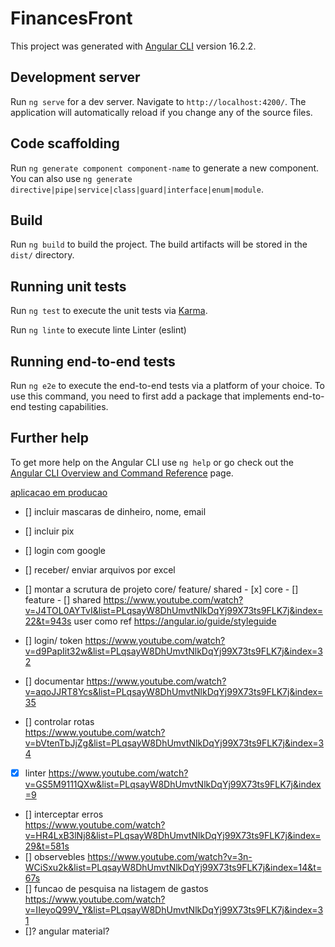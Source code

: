 # FinancesFront

This project was generated with [Angular CLI](https://github.com/angular/angular-cli) version 16.2.2.

## Development server

Run `ng serve` for a dev server. Navigate to `http://localhost:4200/`. The application will automatically reload if you change any of the source files.

## Code scaffolding

Run `ng generate component component-name` to generate a new component. You can also use `ng generate directive|pipe|service|class|guard|interface|enum|module`.

## Build

Run `ng build` to build the project. The build artifacts will be stored in the `dist/` directory.

## Running unit tests

Run `ng test` to execute the unit tests via [Karma](https://karma-runner.github.io).

Run `ng linte` to execute linte Linter (eslint)



## Running end-to-end tests

Run `ng e2e` to execute the end-to-end tests via a platform of your choice. To use this command, you need to first add a package that implements end-to-end testing capabilities.

## Further help

To get more help on the Angular CLI use `ng help` or go check out the [Angular CLI Overview and Command Reference](https://angular.io/cli) page.


[aplicacao em producao](https://finances-front.vercel.app)


- [] incluir mascaras de dinheiro, nome, email
- [] incluir pix
- [] login com google
- [] receber/ enviar arquivos por excel


- [] montar a scrutura de projeto core/ feature/ shared
        - [x] core
        - [] feature
        - [] shared
    https://www.youtube.com/watch?v=J4TOL0AYTvI&list=PLqsayW8DhUmvtNlkDqYj99X73ts9FLK7j&index=22&t=943s
    user como ref https://angular.io/guide/styleguide
- [] login/ token 
    https://www.youtube.com/watch?v=d9PapIit32w&list=PLqsayW8DhUmvtNlkDqYj99X73ts9FLK7j&index=32 
- [] documentar 
    https://www.youtube.com/watch?v=aqoJJRT8Ycs&list=PLqsayW8DhUmvtNlkDqYj99X73ts9FLK7j&index=35
- [] controlar rotas  
    https://www.youtube.com/watch?v=bVtenTbJjZg&list=PLqsayW8DhUmvtNlkDqYj99X73ts9FLK7j&index=34
- [x] linter 
    https://www.youtube.com/watch?v=GS5M9111QXw&list=PLqsayW8DhUmvtNlkDqYj99X73ts9FLK7j&index=9
- [] interceptar erros  
    https://www.youtube.com/watch?v=HR4LxB3lNj8&list=PLqsayW8DhUmvtNlkDqYj99X73ts9FLK7j&index=29&t=581s
- [] observebles 
    https://www.youtube.com/watch?v=3n-WCiSxu2k&list=PLqsayW8DhUmvtNlkDqYj99X73ts9FLK7j&index=14&t=67s
- [] funcao de pesquisa na listagem de gastos
    https://www.youtube.com/watch?v=IIeyoQ99V_Y&list=PLqsayW8DhUmvtNlkDqYj99X73ts9FLK7j&index=31
- []? angular material?

